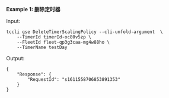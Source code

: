 **Example 1: 删除定时器**



Input: 

```
tccli gse DeleteTimerScalingPolicy --cli-unfold-argument  \
    --TimerId timerId-oc80v5zp \
    --FleetId fleet-qp3g3caa-mg4w88ho \
    --TimerName testDay
```

Output: 
```
{
    "Response": {
        "RequestId": "s1611558706853891353"
    }
}
```


